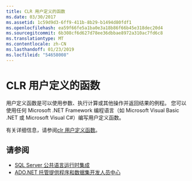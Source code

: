 ```yaml
---
title: CLR 用户定义的函数
ms.date: 03/30/2017
ms.assetid: 1c59d9d3-6ff9-411b-8b29-b1494d80fdf1
ms.openlocfilehash: ea59f66fe5a1ba0e3a18b86f66b45e318dec20d4
ms.sourcegitcommit: 6b308cf6d627d78ee36dbbae8972a310ac7fd6c8
ms.translationtype: MT
ms.contentlocale: zh-CN
ms.lasthandoff: 01/23/2019
ms.locfileid: "54658008"
---
```

# <a name="clr-user-defined-functions"></a>CLR 用户定义的函数
用户定义函数是可以使用参数、执行计算或其他操作并返回结果的例程。 您可以使用任何 Microsoft .NET Framework 编程语言（如 Microsoft Visual Basic .NET 或 Microsoft Visual C#）编写用户定义函数。  
  
 有关详细信息，请参阅[clr 用户定义函数](/sql/relational-databases/clr-integration-database-objects-user-defined-functions/clr-user-defined-functions)。  
  
## <a name="see-also"></a>请参阅
- [SQL Server 公共语言运行时集成](../../../../../docs/framework/data/adonet/sql/sql-server-common-language-runtime-integration.md)
- [ADO.NET 托管提供程序和数据集开发人员中心](https://go.microsoft.com/fwlink/?LinkId=217917)
